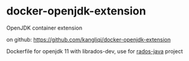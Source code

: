 # docker-openjdk-extension
OpenJDK container extension

on github: https://github.com/kangliqi/docker-openjdk-extension

Dockerfile for openjdk 11 with librados-dev, use for [rados-java](https://github.com/ceph/rados-java) project
